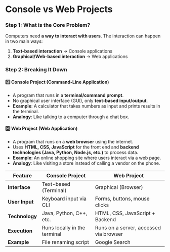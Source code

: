 # Console vs Web Projects

### **Step 1: What is the Core Problem?**

Computers need **a way to interact with users**. The interaction can happen in two main ways:

1. **Text-based interaction** → Console applications
2. **Graphical/Web-based interaction** → Web applications

### **Step 2: Breaking It Down**

#### **1️⃣ Console Project (Command-Line Application)**

* A program that runs in a **terminal/command prompt**.
* No graphical user interface (GUI), only **text-based input/output**.
* **Example**: A calculator that takes numbers as input and prints results in the terminal.
* **Analogy**: Like talking to a computer through a chat box.

#### **2️⃣ Web Project (Web Application)**

* A program that runs on a **web browser** using the internet.
* Uses **HTML, CSS, JavaScript** for the front end and **backend technologies (Java, Python, Node.js, etc.)** to process data.
* **Example**: An online shopping site where users interact via a web page.
* **Analogy**: Like visiting a store instead of calling a vendor on the phone.



| Feature        | Console Project              | Web Project                            |
| -------------- | ---------------------------- | -------------------------------------- |
| **Interface**  | Text-based (Terminal)        | Graphical (Browser)                    |
| **User Input** | Keyboard input via CLI       | Forms, buttons, mouse clicks           |
| **Technology** | Java, Python, C++, etc.      | HTML, CSS, JavaScript + Backend        |
| **Execution**  | Runs locally in the terminal | Runs on a server, accessed via browser |
| **Example**    | File renaming script         | Google Search                          |
